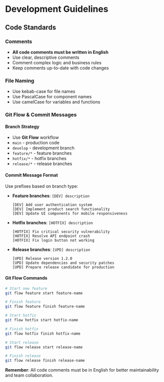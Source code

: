 # Development Guidelines

## Code Standards

### Comments

- **All code comments must be written in English**
- Use clear, descriptive comments
- Comment complex logic and business rules
- Keep comments up-to-date with code changes


### File Naming

- Use kebab-case for file names
- Use PascalCase for component names
- Use camelCase for variables and functions

### Git Flow & Commit Messages

#### Branch Strategy

- Use **Git Flow** workflow
- `main` - production code
- `develop` - development branch
- `feature/*` - feature branches
- `hotfix/*` - hotfix branches
- `release/*` - release branches

#### Commit Message Format

Use prefixes based on branch type:

- **Feature branches**: `[DEV] description`

  ```
  [DEV] Add user authentication system
  [DEV] Implement product search functionality
  [DEV] Update UI components for mobile responsiveness
  ```

- **Hotfix branches**: `[HOTFIX] description`

  ```
  [HOTFIX] Fix critical security vulnerability
  [HOTFIX] Resolve API endpoint crash
  [HOTFIX] Fix login button not working
  ```

- **Release branches**: `[UPD] description`
  ```
  [UPD] Release version 1.2.0
  [UPD] Update dependencies and security patches
  [UPD] Prepare release candidate for production
  ```

#### Git Flow Commands

```bash
# Start new feature
git flow feature start feature-name

# Finish feature
git flow feature finish feature-name

# Start hotfix
git flow hotfix start hotfix-name

# Finish hotfix
git flow hotfix finish hotfix-name

# Start release
git flow release start release-name

# Finish release
git flow release finish release-name
```


**Remember**: All code comments must be in English for better maintainability and team
collaboration.
